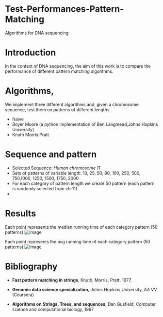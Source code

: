 # Test-Performances-Pattern-Matching
Algorithms for DNA sequencing
# Introduction
In the context of DNA sequencing, the aim of this work is to compare the performance of different pattern matching algorithms.

# Algorithms,
We implement three different algorithms and, given a chromosome sequence, test them on patterns of different lengths. 
- Naive
- Boyer Moore (a python implementation of Ben Langmead,Johns Hopkins University)
- Knuth Morris Pratt

# Sequence and pattern
- Selected Sequence: *Human chromosome 11*
- Sets of patterns of variable length: 10, 25, 50, 80, 100, 250, 500, 750,1000, 1250, 1500, 1750, 2000
- For each category of pattern length we create 50 pattern (each pattern is randomly selected from chr11)
- 
# Results
Each point represents the median running time of each category pattern (50 patterns) 
![image](https://github.com/user-attachments/assets/d2c29803-0b9b-4428-a9e6-6184e736a788)


Each point represents the avg running time of each category pattern (50 patterns) 
![image](https://github.com/user-attachments/assets/25fb8c50-3b1b-4505-b23c-8284e18b3a0e)

# Bibliography
- **Fast pattern matching in strings**, Knuth, Morris, Pratt, 1977.

- **Genomic data science specialization**, Johns Hopkins University, AA VV (Coursera)

- **Algorithms on Strings, Trees, and sequences**, Dan Gusfield, Computer science and computational biology, 1997




